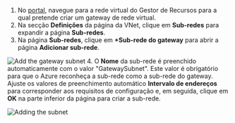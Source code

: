 1. No [portal](http://portal.azure.com), navegue para a rede virtual do Gestor de Recursos para a qual pretende criar um gateway de rede virtual.
2. Na secção **Definições** da página da VNet, clique em **Sub-redes** para expandir a página **Sub-redes**.
3. Na página **Sub-redes**, clique em **+Sub-rede do gateway** para abrir a página **Adicionar sub-rede**. 

  ![Add the gateway subnet](./media/vpn-gateway-add-gwsubnet-p2s-rm-portal-include/addgwsubnet.png "Add the gateway subnet")
4. O **Nome** da sub-rede é preenchido automaticamente com o valor "GatewaySubnet". Este valor é obrigatório para que o Azure reconheça a sub-rede como a sub-rede do gateway. Ajuste os valores de preenchimento automático **Intervalo de endereços** para corresponder aos requisitos de configuração e, em seguida, clique em **OK** na parte inferior da página para criar a sub-rede.

  ![Adding the subnet](./media/vpn-gateway-add-gwsubnet-p2s-rm-portal-include/p2sgwsub.png "Adding the subnet")